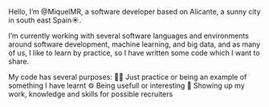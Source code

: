 Hello, I’m @MiquelMR, a software developer based on Alicante, a sunny city in south east Spain☀️.
 
I’m currently working with several software languages and environments around software development, machine learning, and big data, and as many of us, I like to learn by practice, so I have written some code which I want to share.

My code has several purposes:
  🧑‍🎓 Just practice or being an example of something I have learnt
  ⚙️ Being usefull or interesting
  🏢 Showing up my work, knowledge and skills for possible recruiters


